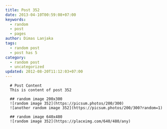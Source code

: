 ```yaml
---
title: Post 352
date: 2013-04-10T00:59:08+07:00
keywords:
  - random
  - post
  - pages
author: Dimas Lanjaka
tags:
  - random post
  - post has 5
category:
  - random post
  - uncategorized
updated: 2012-08-20T11:12:03+07:00
---
```


      # Post Content
      This is content of post 352

      ## random image 200x300
      ![random image 352](https://picsum.photos/200/300)
      ![another random image 352](https://picsum.photos/200/300?random=1)

      ## random image 640x480
      ![random image 352](https://placeimg.com/640/480/any)
      